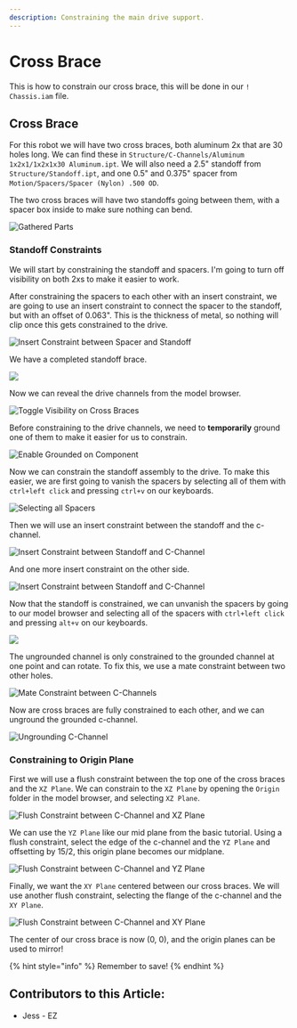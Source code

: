 ```yaml
---
description: Constraining the main drive support.
---
```


# Cross Brace

This is how to constrain our cross brace, this will be done in our `! Chassis.iam` file. 

## Cross Brace

For this robot we will have two cross braces, both aluminum 2x that are 30 holes long.  We can find these in `Structure/C-Channels/Aluminum 1x2x1/1x2x1x30 Aluminum.ipt`.  We will also need a 2.5" standoff from `Structure/Standoff.ipt`, and one 0.5" and 0.375" spacer from `Motion/Spacers/Spacer (Nylon) .500 OD`.

The two cross braces will have two standoffs going between them, with a spacer box inside to make sure nothing can bend. 

![Gathered Parts](../../../.gitbook/assets/image%20%2875%29.png)

### Standoff Constraints

We will start by constraining the standoff and spacers.  I'm going to turn off visibility on both 2xs to make it easier to work.

After constraining the spacers to each other with an insert constraint, we are going to use an insert constraint to connect the spacer to the standoff, but with an offset of 0.063".  This is the thickness of metal, so nothing will clip once this gets constrained to the drive. 

![Insert Constraint between Spacer and Standoff](../../../.gitbook/assets/image%20%28166%29.png)

We have a completed standoff brace.

![](../../../.gitbook/assets/image%20%28181%29.png)

Now we can reveal the drive channels from the model browser.

 

![Toggle Visibility on Cross Braces](../../../.gitbook/assets/image%20%28214%29.png)

Before constraining to the drive channels, we need to **temporarily** ground one of them to make it easier for us to constrain. 

![Enable Grounded on Component](../../../.gitbook/assets/image%20%28177%29.png)

Now we can constrain the standoff assembly to the drive.  To make this easier, we are first going to vanish the spacers by selecting all of them with `ctrl+left click` and pressing `ctrl+v` on our keyboards. 

![Selecting all Spacers](../../../.gitbook/assets/image%20%28133%29.png)

Then we will use an insert constraint between the standoff and the c-channel. 

![Insert Constraint between Standoff and C-Channel](../../../.gitbook/assets/image%20%28192%29.png)

And one more insert constraint on the other side. 

![Insert Constraint between Standoff and C-Channel](../../../.gitbook/assets/image%20%28129%29.png)

Now that the standoff is constrained, we can unvanish the spacers by going to our model browser and selecting all of the spacers with `ctrl+left click` and pressing `alt+v` on our keyboards. 

![](../../../.gitbook/assets/image%20%28101%29.png)

The ungrounded channel is only constrained to the grounded channel at one point and can rotate.  To fix this, we use a mate constraint between two other holes. 

![Mate Constraint between C-Channels](../../../.gitbook/assets/image%20%28170%29.png)

Now are cross braces are fully constrained to each other, and we can unground the grounded c-channel.

![Ungrounding C-Channel](../../../.gitbook/assets/image%20%2862%29.png)

### Constraining to Origin Plane

First we will use a flush constraint between the top one of the cross braces and the `XZ Plane`.  We can constrain to the `XZ Plane` by opening the `Origin` folder in the model browser, and selecting `XZ Plane`. 

![Flush Constraint between C-Channel and XZ Plane](../../../.gitbook/assets/image%20%28205%29.png)

We can use the `YZ Plane` like our mid plane from the basic tutorial.  Using a flush constraint, select the edge of the c-channel and the `YZ Plane` and offsetting by 15/2, this origin plane becomes our midplane. 

![Flush Constraint between C-Channel and YZ Plane](../../../.gitbook/assets/image%20%28149%29.png)

Finally, we want the `XY Plane` centered between our cross braces.  We will use another flush constraint, selecting the flange of the c-channel and the `XY Plane`. 

![Flush Constraint between C-Channel and XY Plane](../../../.gitbook/assets/image%20%28103%29.png)

The center of our cross brace is now \(0, 0\), and the origin planes can be used to mirror!

{% hint style="info" %}
Remember to save!
{% endhint %}



## Contributors to this Article:

* Jess - EZ

